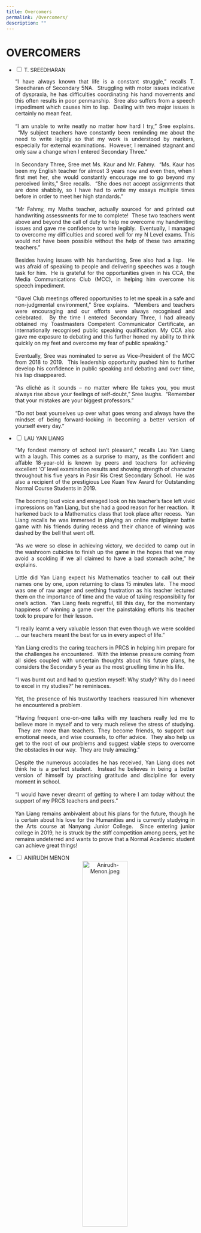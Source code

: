 ```yaml
---
title: Overcomers
permalink: /Overcomers/
description: ""
---
```

<h1>OVERCOMERS</h1>

<ul class="jekyllcodex_accordion">
<li>
<input type="checkbox" id="accordion1">
<label for="accordion1">T. SREEDHARAN</label>
<p align="justify">“I have always known that life is a constant struggle,” recalls T. Sreedharan of Secondary 5NA.  Struggling with motor issues indicative of dyspraxia, he has difficulties coordinating his hand movements and this often results in poor penmanship.  Sree also suffers from a speech impediment which causes him to lisp.  Dealing with two major issues is certainly no mean feat.<br><br>
“I am unable to write neatly no matter how hard I try,” Sree explains.  “My subject teachers have constantly been reminding me about the need to write legibly so that my work is understood by markers, especially for external examinations.  However, I remained stagnant and only saw a change when I entered Secondary Three.”<br><br>
In Secondary Three, Sree met Ms. Kaur and Mr. Fahmy.  “Ms. Kaur has been my English teacher for almost 3 years now and even then, when I first met her, she would constantly encourage me to go beyond my perceived limits,” Sree recalls.  “She does not accept assignments that are done shabbily, so I have had to write my essays multiple times before in order to meet her high standards.”  <br><br>
“Mr Fahmy, my Maths teacher, actually sourced for and printed out handwriting assessments for me to complete!  These two teachers went above and beyond the call of duty to help me overcome my handwriting issues and gave me confidence to write legibly.  Eventually, I managed to overcome my difficulties and scored well for my N Level exams. This would not have been possible without the help of these two amazing teachers.”<br><br>
Besides having issues with his handwriting, Sree also had a lisp.  He was afraid of speaking to people and delivering speeches was a tough task for him.  He is grateful for the opportunities given in his CCA, the Media Communications Club (MCC), in helping him overcome his speech impediment.<br><br>
“Gavel Club meetings offered opportunities to let me speak in a safe and non-judgmental environment,” Sree explains.  “Members and teachers were encouraging and our efforts were always recognised and celebrated.  By the time I entered Secondary Three, I had already obtained my Toastmasters Competent Communicator Certificate, an internationally recognised public speaking qualification. My CCA also gave me exposure to debating and this further honed my ability to think quickly on my feet and overcome my fear of public speaking.”<br><br>
Eventually, Sree was nominated to serve as Vice-President of the MCC from 2018 to 2019.  This leadership opportunity pushed him to further develop his confidence in public speaking and debating and over time, his lisp disappeared.<br><br>
“As cliché as it sounds – no matter where life takes you, you must always rise above your feelings of self-doubt,” Sree laughs.  “Remember that your mistakes are your biggest professors.”<br><br>
“Do not beat yourselves up over what goes wrong and always have the mindset of being forward-looking in becoming a better version of yourself every day.”</p>
</li>
	
<li>
<input type="checkbox" id="accordion2">
<label for="accordion2">LAU YAN LIANG</label>
<p align="justify">“My fondest memory of school isn’t pleasant,” recalls Lau Yan Liang with a laugh. This comes as a surprise to many, as the confident and affable 18-year-old is known by peers and teachers for achieving excellent ‘O’ level examination results and showing strength of character throughout his five years in Pasir Ris Crest Secondary School.  He was also a recipient of the prestigious Lee Kuan Yew Award for Outstanding Normal Course Students in 2019. <br><br>
The booming loud voice and enraged look on his teacher’s face left vivid impressions on Yan Liang, but she had a good reason for her reaction.  It harkened back to a Mathematics class that took place after recess.  Yan Liang recalls he was immersed in playing an online multiplayer battle game with his friends during recess and their chance of winning was dashed by the bell that went off.<br><br>
“As we were so close in achieving victory, we decided to camp out in the washroom cubicles to finish up the game in the hopes that we may avoid a scolding if we all claimed to have a bad stomach ache,” he explains.<br><br>
Little did Yan Liang expect his Mathematics teacher to call out their names one by one, upon returning to class 15 minutes late.  The mood was one of raw anger and seething frustration as his teacher lectured them on the importance of time and the value of taking responsibility for one’s action.  Yan Liang feels regretful, till this day, for the momentary happiness of winning a game over the painstaking efforts his teacher took to prepare for their lesson.<br><br>
“I really learnt a very valuable lesson that even though we were scolded … our teachers meant the best for us in every aspect of life.”<br><br>
Yan Liang credits the caring teachers in PRCS in helping him prepare for the challenges he encountered.  With the intense pressure coming from all sides coupled with uncertain thoughts about his future plans, he considers the Secondary 5 year as the most gruelling time in his life.<br><br>
“I was burnt out and had to question myself: Why study? Why do I need to excel in my studies?” he reminisces.<br><br>
Yet, the presence of his trustworthy teachers reassured him whenever he encountered a problem.<br><br>
“Having frequent one-on-one talks with my teachers really led me to believe more in myself and to very much relieve the stress of studying.  They are more than teachers. They become friends, to support our emotional needs, and wise counsels, to offer advice.  They also help us get to the root of our problems and suggest viable steps to overcome the obstacles in our way.  They are truly amazing.”<br><br>
Despite the numerous accolades he has received, Yan Liang does not think he is a perfect student.  Instead he believes in being a better version of himself by practising gratitude and discipline for every moment in school.<br><br>
“I would have never dreamt of getting to where I am today without the support of my PRCS teachers and peers.”<br><br>
Yan Liang remains ambivalent about his plans for the future, though he is certain about his love for the Humanities and is currently studying in the Arts course at Nanyang Junior College.  Since entering junior college in 2019, he is struck by the stiff competition among peers, yet he remains undeterred and wants to prove that a Normal Academic student can achieve great things!</p>
</li>

<li>
<input type="checkbox" id="accordion3">
<label for="accordion3">ANIRUDH MENON</label>
<center><img src="/images/Anirudh-Menon.jpeg" alt="Anirudh-Menon.jpeg" style="width:50%">
</li>
	
<li>
<input type="checkbox" id="accordion4">
<label for="accordion4">MUHAMMAD AIMAN MUSTAFA</label>
<img src="/images/Muhammad-Aiman-Mustafa.jpeg" alt="Muhammad-Aiman-Mustafa.jpeg">
</li>
	
<li>
<input type="checkbox" id="accordion5">
<label for="accordion5">CHARMAINE OR</label>
<img src="/images/Charmaine-Or.jpeg" alt="Charmaine-Or.jpeg">
</li>
	
<li>
<input type="checkbox" id="accordion6">
<label for="accordion6">ANGELA WONG</label>
<img src="/images/Angela-Wong.jpeg" alt="Angela-Wong.jpeg">
</li>
</ul>